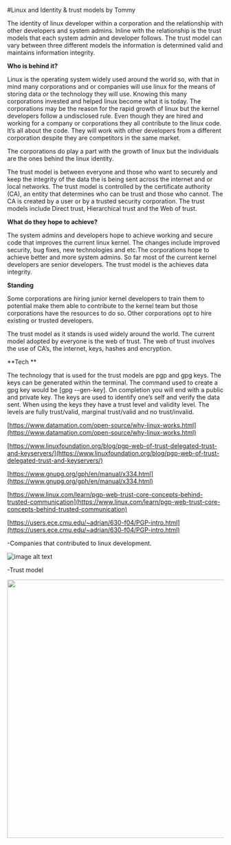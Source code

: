 #Linux and Identity & trust models
by Tommy

The identity of linux developer within a corporation and the relationship with other developers and system admins. Inline with the relationship is the trust models that each system admin and developer follows. The trust model can vary between three different models the information is determined valid and maintains information integrity.

**Who is behind it?**

Linux is the operating system widely used around the world so, with that in mind many corporations and or companies will use linux for the means of storing data or the technology they will use. Knowing this many corporations invested and helped linux become what it is today. The corporations may be the reason for the rapid growth of linux but the kernel developers follow a undisclosed rule. Even though they are hired and working for a company or corporations they all contribute to the linux code. It’s all about the code. They will work with other developers from a different corporation despite they are competitors in the same market. 

The corporations do play a part with the growth of linux but the individuals are the ones behind the linux identity. 

The trust model is between everyone and those who want to securely and keep the integrity of the data the is being sent across the internet and or local networks. The trust model is controlled by the certificate authority (CA), an entity that determines who can be trust and those who cannot. The CA is created by a user or by a trusted security corporation. The trust models include Direct trust, Hierarchical trust and the Web of trust.

**What do they hope to achieve?**

The system admins and developers hope to achieve working and secure code that improves the current linux kernel. The changes include improved security, bug fixes, new technologies and etc.The corporations hope to achieve better and more system admins. So far most of the current kernel developers are senior developers. The trust model is the achieves data integrity. 

**Standing**

Some corporations are hiring junior kernel developers to train them to potential make them able to contribute to the kernel team but those corporations have the resources to do so. Other corporations opt to hire existing or trusted developers.

The trust model as it stands is used widely around the world. The current model adopted by everyone is the web of trust. The web of trust involves the use of CA’s, the internet, keys, hashes and encryption. 

**Tech **  

The technology that is used for the trust models are pgp and gpg keys. The keys can be generated within the terminal. The command used to create a gpg key would be [gpg --gen-key]. On completion you will end with a public and private key. The keys are used to identify one’s self and verify the data sent. When using the keys they have a trust level and validity level. The levels are fully trust/valid, marginal trust/valid and no trust/invalid.

 [https://www.datamation.com/open-source/why-linux-works.html](https://www.datamation.com/open-source/why-linux-works.html)

[https://www.linuxfoundation.org/blog/pgp-web-of-trust-delegated-trust-and-keyservers/](https://www.linuxfoundation.org/blog/pgp-web-of-trust-delegated-trust-and-keyservers/)

[https://www.gnupg.org/gph/en/manual/x334.html](https://www.gnupg.org/gph/en/manual/x334.html)

[https://www.linux.com/learn/pgp-web-trust-core-concepts-behind-trusted-communication](https://www.linux.com/learn/pgp-web-trust-core-concepts-behind-trusted-communication)

[https://users.ece.cmu.edu/~adrian/630-f04/PGP-intro.html](https://users.ece.cmu.edu/~adrian/630-f04/PGP-intro.html)

-Companies that contributed to linux development. 

![image alt text](/pix/reports/20-1.jpg)

-Trust model

<img src="/pix/reports/20-2.png" width=600/>

